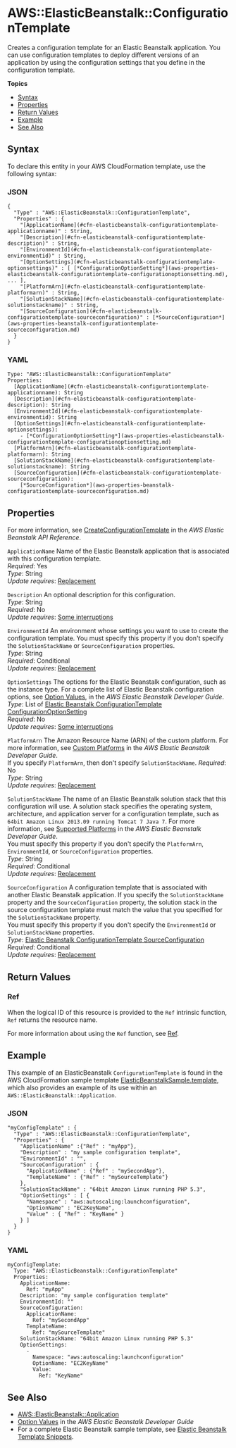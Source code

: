 # AWS::ElasticBeanstalk::ConfigurationTemplate<a name="aws-resource-beanstalk-configurationtemplate"></a>

Creates a configuration template for an Elastic Beanstalk application\. You can use configuration templates to deploy different versions of an application by using the configuration settings that you define in the configuration template\.

**Topics**
+ [Syntax](#aws-resource-elasticbeanstalk-configurationtemplate-syntax)
+ [Properties](#w3ab2c21c10d623b9)
+ [Return Values](#w3ab2c21c10d623c11)
+ [Example](#w3ab2c21c10d623c13)
+ [See Also](#w3ab2c21c10d623c15)

## Syntax<a name="aws-resource-elasticbeanstalk-configurationtemplate-syntax"></a>

To declare this entity in your AWS CloudFormation template, use the following syntax:

### JSON<a name="aws-resource-elasticbeanstalk-configurationtemplate-syntax.json"></a>

```
{
  "Type" : "AWS::ElasticBeanstalk::ConfigurationTemplate",
  "Properties" : {  
    "[ApplicationName](#cfn-elasticbeanstalk-configurationtemplate-applicationname)" : String,
    "[Description](#cfn-elasticbeanstalk-configurationtemplate-description)" : String,
    "[EnvironmentId](#cfn-elasticbeanstalk-configurationtemplate-environmentid)" : String,
    "[OptionSettings](#cfn-elasticbeanstalk-configurationtemplate-optionsettings)" : [ [*ConfigurationOptionSetting*](aws-properties-elasticbeanstalk-configurationtemplate-configurationoptionsetting.md), ... ],
    "[PlatformArn](#cfn-elasticbeanstalk-configurationtemplate-platformarn)" : String,
    "[SolutionStackName](#cfn-elasticbeanstalk-configurationtemplate-solutionstackname)" : String,
    "[SourceConfiguration](#cfn-elasticbeanstalk-configurationtemplate-sourceconfiguration)" : [*SourceConfiguration*](aws-properties-beanstalk-configurationtemplate-sourceconfiguration.md)
  } 
}
```

### YAML<a name="aws-resource-elasticbeanstalk-configurationtemplate-syntax.yaml"></a>

```
Type: "AWS::ElasticBeanstalk::ConfigurationTemplate"
Properties:
  [ApplicationName](#cfn-elasticbeanstalk-configurationtemplate-applicationname): String
  [Description](#cfn-elasticbeanstalk-configurationtemplate-description): String
  [EnvironmentId](#cfn-elasticbeanstalk-configurationtemplate-environmentid): String
  [OptionSettings](#cfn-elasticbeanstalk-configurationtemplate-optionsettings):
    - [*ConfigurationOptionSetting*](aws-properties-elasticbeanstalk-configurationtemplate-configurationoptionsetting.md)
  [PlatformArn](#cfn-elasticbeanstalk-configurationtemplate-platformarn): String
  [SolutionStackName](#cfn-elasticbeanstalk-configurationtemplate-solutionstackname): String
  [SourceConfiguration](#cfn-elasticbeanstalk-configurationtemplate-sourceconfiguration):
    [*SourceConfiguration*](aws-properties-beanstalk-configurationtemplate-sourceconfiguration.md)
```

## Properties<a name="w3ab2c21c10d623b9"></a>

For more information, see [ CreateConfigurationTemplate](http://docs.aws.amazon.com/elasticbeanstalk/latest/api/API_CreateConfigurationTemplate.html) in the *AWS Elastic Beanstalk API Reference*\.

`ApplicationName`  <a name="cfn-elasticbeanstalk-configurationtemplate-applicationname"></a>
Name of the Elastic Beanstalk application that is associated with this configuration template\.  
*Required*: Yes  
*Type*: String  
*Update requires*: [Replacement](using-cfn-updating-stacks-update-behaviors.md#update-replacement)

`Description`  <a name="cfn-elasticbeanstalk-configurationtemplate-description"></a>
An optional description for this configuration\.  
*Type*: String  
*Required*: No  
*Update requires*: [Some interruptions](using-cfn-updating-stacks-update-behaviors.md#update-some-interrupt)

`EnvironmentId`  <a name="cfn-elasticbeanstalk-configurationtemplate-environmentid"></a>
An environment whose settings you want to use to create the configuration template\. You must specify this property if you don't specify the `SolutionStackName` or `SourceConfiguration` properties\.  
*Type*: String  
*Required*: Conditional  
*Update requires*: [Replacement](using-cfn-updating-stacks-update-behaviors.md#update-replacement)

`OptionSettings`  <a name="cfn-elasticbeanstalk-configurationtemplate-optionsettings"></a>
The options for the Elastic Beanstalk configuration, such as the instance type\. For a complete list of Elastic Beanstalk configuration options, see [ Option Values](http://docs.aws.amazon.com/elasticbeanstalk/latest/dg/command-options.html), in the *AWS Elastic Beanstalk Developer Guide*\.  
*Type*: List of [Elastic Beanstalk ConfigurationTemplate ConfigurationOptionSetting](aws-properties-elasticbeanstalk-configurationtemplate-configurationoptionsetting.md)   
*Required*: No  
*Update requires*: [Some interruptions](using-cfn-updating-stacks-update-behaviors.md#update-some-interrupt)

`PlatformArn`  <a name="cfn-elasticbeanstalk-configurationtemplate-platformarn"></a>
The Amazon Resource Name \(ARN\) of the custom platform\. For more information, see [ Custom Platforms](http://docs.aws.amazon.com/elasticbeanstalk/latest/dg/custom-platforms.html) in the *AWS Elastic Beanstalk Developer Guide*\.  
If you specify `PlatformArn`, then don't specify `SolutionStackName`\.
 *Required*: No  
 *Type*: String  
 *Update requires*: [Replacement](using-cfn-updating-stacks-update-behaviors.md#update-replacement) 

`SolutionStackName`  <a name="cfn-elasticbeanstalk-configurationtemplate-solutionstackname"></a>
The name of an Elastic Beanstalk solution stack that this configuration will use\. A solution stack specifies the operating system, architecture, and application server for a configuration template, such as `64bit Amazon Linux 2013.09 running Tomcat 7 Java 7`\. For more information, see [Supported Platforms](http://docs.aws.amazon.com/elasticbeanstalk/latest/dg/concepts.platforms.html) in the *AWS Elastic Beanstalk Developer Guide*\.  
You must specify this property if you don't specify the `PlatformArn`, `EnvironmentId`, or `SourceConfiguration` properties\.  
*Type*: String  
*Required*: Conditional  
*Update requires*: [Replacement](using-cfn-updating-stacks-update-behaviors.md#update-replacement)

`SourceConfiguration`  <a name="cfn-elasticbeanstalk-configurationtemplate-sourceconfiguration"></a>
A configuration template that is associated with another Elastic Beanstalk application\. If you specify the `SolutionStackName` property and the `SourceConfiguration` property, the solution stack in the source configuration template must match the value that you specified for the `SolutionStackName` property\.  
You must specify this property if you don't specify the `EnvironmentId` or `SolutionStackName` properties\.  
*Type*: [Elastic Beanstalk ConfigurationTemplate SourceConfiguration](aws-properties-beanstalk-configurationtemplate-sourceconfiguration.md)  
*Required*: Conditional  
*Update requires*: [Replacement](using-cfn-updating-stacks-update-behaviors.md#update-replacement)

## Return Values<a name="w3ab2c21c10d623c11"></a>

### Ref<a name="w3ab2c21c10d623c11b2"></a>

When the logical ID of this resource is provided to the `Ref` intrinsic function, `Ref` returns the resource name\.

For more information about using the `Ref` function, see [Ref](intrinsic-function-reference-ref.md)\.

## Example<a name="w3ab2c21c10d623c13"></a>

This example of an ElasticBeanstalk `ConfigurationTemplate` is found in the AWS CloudFormation sample template [ElasticBeanstalkSample\.template](https://s3.amazonaws.com/cloudformation-templates-us-east-1/ElasticBeanstalkSample.template), which also provides an example of its use within an `AWS::ElasticBeanstalk::Application`\.

### JSON<a name="aws-resource-elasticbeanstalk-configurationtemplate-example.json"></a>

```
"myConfigTemplate" : { 
  "Type" : "AWS::ElasticBeanstalk::ConfigurationTemplate",
  "Properties" : {
    "ApplicationName" :{"Ref" : "myApp"},
    "Description" : "my sample configuration template",
    "EnvironmentId" : "",
    "SourceConfiguration" : {
      "ApplicationName" : {"Ref" : "mySecondApp"},
      "TemplateName" : {"Ref" : "mySourceTemplate"}
    }, 
    "SolutionStackName" : "64bit Amazon Linux running PHP 5.3",
    "OptionSettings" : [ {
      "Namespace" : "aws:autoscaling:launchconfiguration",
      "OptionName" : "EC2KeyName",
      "Value" : { "Ref" : "KeyName" }
    } ]
  }
}
```

### YAML<a name="aws-resource-elasticbeanstalk-configurationtemplate-example.yaml"></a>

```
myConfigTemplate: 
  Type: "AWS::ElasticBeanstalk::ConfigurationTemplate"
  Properties: 
    ApplicationName: 
      Ref: "myApp"
    Description: "my sample configuration template"
    EnvironmentId: ""
    SourceConfiguration: 
      ApplicationName: 
        Ref: "mySecondApp"
      TemplateName: 
        Ref: "mySourceTemplate"
    SolutionStackName: "64bit Amazon Linux running PHP 5.3"
    OptionSettings: 
      - 
        Namespace: "aws:autoscaling:launchconfiguration"
        OptionName: "EC2KeyName"
        Value: 
          Ref: "KeyName"
```

## See Also<a name="w3ab2c21c10d623c15"></a>
+ [AWS::ElasticBeanstalk::Application](aws-properties-beanstalk.md)
+ [Option Values](http://docs.aws.amazon.com/elasticbeanstalk/latest/dg/command-options.html) in the *AWS Elastic Beanstalk Developer Guide*
+ For a complete Elastic Beanstalk sample template, see [Elastic Beanstalk Template Snippets](quickref-elasticbeanstalk.md)\.